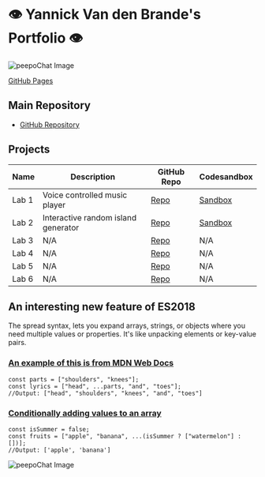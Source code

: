 # 👁️ Yannick Van den Brande's Portfolio 👁️

![peepoChat Image](https://cdn.7tv.app/emote/63438a743d1bc89e0ff9e400/4x.webp)

[GitHub Pages](https://nanioy.github.io/)

## Main Repository
- [GitHub Repository](https://github.com/NANIOY/DEV5-lab-portfolio)

## Projects

| **Name** | **Description**                     | **GitHub Repo**                        | **Codesandbox**                    |
| -------- | ----------------------------------- | -------------------------------------- | ---------------------------------- |
| Lab 1    | Voice controlled music player       | [Repo](https://github.com/Nvnchi/lab1) | [Sandbox](https://l4x4v6.csb.app/) |
| Lab 2    | Interactive random island generator | [Repo](https://github.com/NANIOY/lab2) | [Sandbox](https://jc48r3.csb.app/) |
| Lab 3    | N/A                                 | [Repo](#)                              | N/A                                |
| Lab 4    | N/A                                 | [Repo](#)                              | N/A                                |
| Lab 5    | N/A                                 | [Repo](#)                              | N/A                                |
| Lab 6    | N/A                                 | [Repo](#)                              | N/A                                |

## An interesting new feature of ES2018
The spread syntax, lets you expand arrays, strings, or objects where you need multiple values or properties. It's like unpacking elements or key-value pairs.

### [An example of this is from MDN Web Docs](https://developer.mozilla.org/en-US/docs/Web/JavaScript/Reference/Operators/Spread_syntax)

    const parts = ["shoulders", "knees"];
    const lyrics = ["head", ...parts, "and", "toes"];
    //Output: ["head", "shoulders", "knees", "and", "toes"]

### [Conditionally adding values to an array](https://developer.mozilla.org/en-US/docs/Web/JavaScript/Reference/Operators/Spread_syntax)
    const isSummer = false;
    const fruits = ["apple", "banana", ...(isSummer ? ["watermelon"] : [])];
    //Output: ['apple', 'banana']


![peepoChat Image](https://cdn.7tv.app/emote/62ec1cfdd2e11183867d8c3b/4x.webp)
